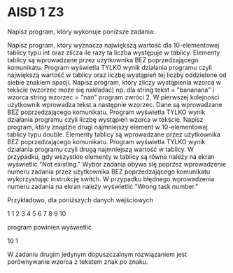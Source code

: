 # AISD 1 Z3
 
Napisz program, który wykonuje poniższe zadania:

Napisz program, który wyznacza największą wartość dla 10-elementowej tablicy typu int oraz zlicza ile razy ta liczba występuje w tablicy. Elementy tablicy są wprowadzane przez użytkownika BEZ poprzedzającego komunikatu. Program wyświetla TYLKO wynik działania programu czyli największą wartość w tablicy oraz liczbę wystąpień tej liczby oddzielone od siebie znakiem spacji.
Napisz program, który zliczy wystąpienia wzorca w tekście (wzorzec może się nakładać) np. dla string tekst = "bananana" i wzorca string wzorzec = "nan" program zwróci 2. W pierwszej kolejności użytkownik wprowadza tekst a następnie wzorzec. Dane są wprowadzane  BEZ poprzedzającego komunikatu. Program wyświetla TYLKO wynik działania programu czyli liczbę wystąpień wzorca w tekście.
Napisz program, który znajdzie drugi najmniejszy element w 10-elementowej tablicy typu double. Elementy tablicy są wprowadzane przez użytkownika BEZ poprzedzającego komunikatu. Program wyświetla TYLKO wynik działania programu czyli drugą najmniejszą wartość w tablicy. W przypadku, gdy wszystkie elementy w tablicy są równe należy na ekran wyświetlić "Not existing."
Wybór zadania obywa się poprzez wprowadzenie numeru zadania przez użytkownika BEZ poprzedzającego komunikatu wykorzystując instrukcję switch. W przypadku błędnego wprowadzenia numeru zadania na ekran należy wyświetlić "Wrong task number."

Przykładowo, dla poniższych danych wejściowych

1 1 2 3 4 5 6 7 8 9 10

program powinien wyświetlić

10 1

W zadaniu drugim jedynym dopuszczalnym rozwiązaniem jest porównywanie wzorca z tekstem znak po znaku.
